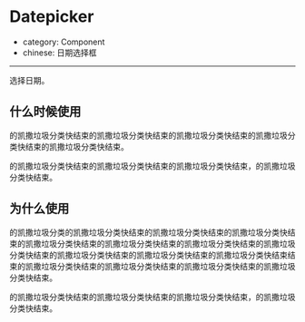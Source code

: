 # Datepicker

- category: Component
- chinese: 日期选择框

---

选择日期。

## 什么时候使用

的凯撒垃圾分类快结束的凯撒垃圾分类快结束的凯撒垃圾分类快结束的凯撒垃圾分类快结束的凯撒垃圾分类快结束。

的凯撒垃圾分类快结束的凯撒垃圾分类快结束的凯撒垃圾分类快结束，的凯撒垃圾分类快结束。


## 为什么使用

的凯撒垃圾分类的凯撒垃圾分类快结束的凯撒垃圾分类快结束的凯撒垃圾分类快结束的凯撒垃圾分类快结束的凯撒垃圾分类快结束的凯撒垃圾分类快结束的凯撒垃圾分类快结束的凯撒垃圾分类快结束的凯撒垃圾分类快结束的凯撒垃圾分类快结束结束的凯撒垃圾分类快结束的凯撒垃圾分类快结束的凯撒垃圾分类快结束的凯撒垃圾分类快结束。

的凯撒垃圾分类快结束的凯撒垃圾分类快结束的凯撒垃圾分类快结束，的凯撒垃圾分类快结束。

